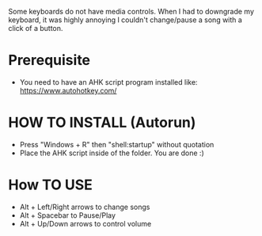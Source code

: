 Some keyboards do not have media controls. When I had to downgrade my keyboard, it was highly annoying I couldn't change/pause a song with a click of a button. 
# Prerequisite
- You need to have an AHK script program installed like: https://www.autohotkey.com/
# HOW TO INSTALL (Autorun)
- Press "Windows + R" then "shell:startup" without quotation
- Place the AHK script inside of the folder. You are done :)
# How TO USE
- Alt + Left/Right arrows to change songs
- Alt + Spacebar to Pause/Play
- Alt + Up/Down arrows to control volume
